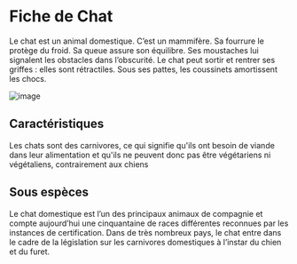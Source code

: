 # Fiche de Chat

Le chat est un animal domestique. C’est un mammifère. Sa fourrure le protège du froid. Sa queue assure son équilibre. Ses moustaches lui signalent les obstacles dans l’obscurité. Le chat peut sortir et rentrer ses griffes : elles sont rétractiles. Sous ses pattes, les coussinets amortissent les chocs.


![image](https://cdn.pixabay.com/photo/2024/03/07/10/38/simba-8618301_1280.jpg)

## Caractéristiques
Les chats sont des carnivores, ce qui signifie qu'ils ont besoin de viande dans leur alimentation et qu'ils ne peuvent donc pas être végétariens ni végétaliens, contrairement aux chiens

## Sous espèces
Le chat domestique est l’un des principaux animaux de compagnie et compte aujourd’hui une cinquantaine de races différentes reconnues par les instances de certification. Dans de très nombreux pays, le chat entre dans le cadre de la législation sur les carnivores domestiques à l’instar du chien et du furet.



